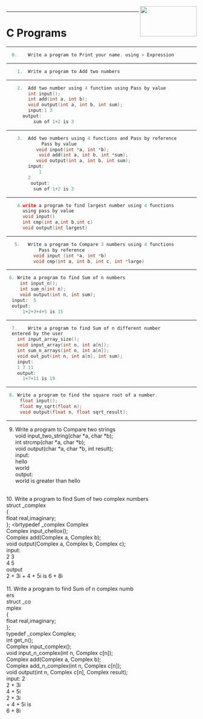 <a href="https://github.com/revacprogramming/pps-test1-Pavangowda-B-N" target="blank">
<img src="https://i.gzn.jp/img/2020/10/26/github-remove-youtube-dl-repository/00.png" align="right" height="80" width="150">
</a>

___
# **C Programs** #
___

```c
  0.	Write a program to Print your name. using > Expression
  ```
  ___
```c
    1.	Write a program to Add two numbers 
```
___
```c
    2.	Add two number using 4 function	using Pass by value
        int input();
        int add(int a, int b);
        void output(int a, int b, int sum);
        input:1 3
      output:
          sum of 1+2 is 3
```
___
```c
    3.	Add two numbers using 4 functions and Pass by reference
		     Pass by value
	       void input(int *a, int *b);
		    void add(int a, int b, int *sum);
	       void output(int a, int b, int sum);
		input:
		    1
        2
		 output:
		  sum of 1+2 is 3
```
___

```c
    4.write a program to find largest number using 4 functions
      using pass by value
      void input()
      int cmp(int a,int b,int c)
      void output(int largest)
```
___
```c
   5.	Write a program to Compare 3 numbers using 4 functions
        	Pass by reference 
          void input (int *a, int *b)
          void cmp(int a, int b, int c, int *large)
```
___

```c
 6.	Write a program to find Sum of n numbers
	 int input_n();
	 int sum_n(int n);
	 void output(int n, int sum);
  input:  5
  output:
      1+2+3+4+5 is 15
```
___
```c
  7.	Write a program to find Sum of n different number
  entered by the user
    int input_array_size();
    void input_array(int n, int a[n]);
    int sum_n_arrays(int n, int a[n]);
    void out_put(int n, int a[n], int sum);
    input:
    1 7 11
    output:
	  1+7+11 is 19
```
___

```c
 8. Write a program to find the square root of a number.
	 float input();
	 float my_sqrt(float n);
	 void output(float n, float sqrt_result);
```
___

  9.	Write a program to Compare two strings
	<br> void input_two_string(char *a, char *b);
	<br> int strcmp(char *a, char *b);
	<br> void output(char *a, char *b, int result);
	<br> input:
	<br> hello 
	<br> world
	<br> output:
	<br> world is greater than hello
	
<br> 10. Write a program to find Sum of two complex numbers
<br> 	struct _complex
	<br> {
	<br> 	float real,imaginary;
	<br> };
	<brtypedef _complex Complex
	<br> Complex input_chellox(); 
	<br> Complex add(Complex a, Complex b);
	<br> void output(Complex a, Complex b, Complex c);
	<br> input:
	<br> 2 3
	<br> 4 5
	<br> output
	<br> 2 + 3i + 4 + 5i is 6 + 8i 
<br> 
<br> 11. Write a program to find Sum of n complex numb<br> ers
	<br> struct _co<br> mplex
	<br> {
		<br> float real,imaginary;
	<br> };
	<br> typedef _complex Complex;
	<br> int get_n();
	<br> Complex input_complex();
	<br> void input_n_complex(int n, Complex c[n]);
	<br> Complex add(Complex a, Complex b);
	<br> Complex add_n_complex(int n, Complex c[n]);
	<br> void output(int n, Complex c[n], Complex result);
<br> 	input:
	2
	<br> 2 + 3i 
	<br> 4 + 5i
	<br> 2 + 3i 
	<br> + 4 + 5i is 
	<br> 6 + 8i
	

